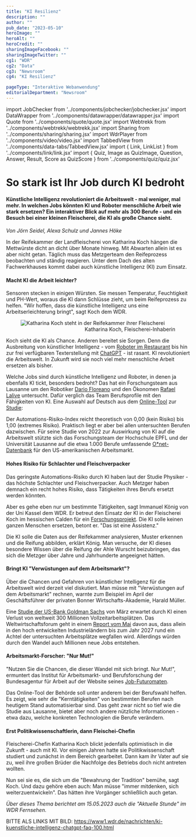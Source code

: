 ```yaml
---
title: "KI Resilienz"
description: ""
author: ""
pub_date: "2023-05-10"
heroImage: ""
heroAlt: ""
heroCredit: ""
sharingImageFacebook: ""
sharingImageTwitter: ""
cg1: "WDR"
cg2: "Data"
cg3: "Newsroom"
cg4: "KI Resilienz"

pageType: "Interaktive Webanwendung"
editorialDepartment: "Newsroom"
---
```


import JobChecker from '../components/jobchecker/jobchecker.jsx'
import DataWrapper from '../components/datawrapper/datawrapper.jsx'
import Quote from '../components/quote/quote.jsx'
import Webtrekk from '../components/webtrekk/webtrekk.jsx'
import Sharing from '../components/sharing/sharing.jsx'
import WdrPlayer from '../components/video/video.jsx'
import TabbedView from '../components/data-tabs/TabbedView.jsx'
import { Link, LinkList } from '../components/link/link.jsx'
import { Quiz, Image as QuizImage, Question, Answer, Result, Score as QuizScore } from '../components/quiz/quiz.jsx'

# So stark ist Ihr Job durch KI bedroht
#### Künstliche Intelligenz revolutioniert die Arbeitswelt - mal weniger, mal mehr. In welchen Jobs könnten KI und Roboter menschliche Arbeit wie stark ersetzen? Ein interaktiver Blick auf mehr als 300 Berufe - und ein Besuch bei einer kleinen Fleischerei, die KI als große Chance sieht.

<i>Von Jörn Seidel, Alexa Schulz und Jannes Höke</i>

In der Reifekammer der Landfleischerei von Katharina Koch hängen die Mettwürste dicht an dicht über Monate hinweg. Mit Abwarten allein ist es aber nicht getan. Täglich muss das Metzgerteam den Reifeprozess beobachten und ständig reagieren. Unter dem Dach des alten Fachwerkhauses kommt dabei auch künstliche Intelligenz (KI) zum Einsatz.

#### Macht KI die Arbeit leichter?

Sensoren stecken in einigen Würsten. Sie messen Temperatur, Feuchtigkeit und PH-Wert, woraus die KI dann Schlüsse zieht, um beim Reifeprozess zu helfen. "Wir hoffen, dass die künstliche Intelligenz uns eine Arbeitserleichterung bringt", sagt Koch dem WDR.

<figure role="group"><img src="Katharina_Koch.jpg" alt="Katharina Koch steht in der Reifekammer ihrer Fleischerei" /><figcaption style="text-align: end;">Katharina Koch, Fleischerei-Inhaberin</figcaption></figure>

Koch sieht die KI als Chance. Anderen bereitet sie Sorgen. Denn die Ausbreitung von künstlicher Intelligenz - vom [Roboter im Restaurant](https://reportage.wdr.de/kollege-roboter-die-loesung-fuer-den-fachkraeftemangel) bis hin zur frei verfügbaren Texterstellung mit [ChatGPT](https://www.quarks.de/podcast/quarks-daily-spezial-folge-88-was-koennen-chatbots-wie-chatgpt-wirklich-und-was-nicht/) - ist rasant. KI revolutioniert die Arbeitswelt. In Zukunft wird sie noch viel mehr menschliche Arbeit ersetzen als bisher.

Welche Jobs sind durch künstliche Intelligenz und Roboter, in denen ja ebenfalls KI tickt, besonders bedroht? Das hat ein Forschungsteam aus Lausanne um den Robotiker [Dario Floreano](https://people.epfl.ch/dario.floreano) und den Ökonomen [Rafael Lalive](https://wp.unil.ch/hecimpact/people/rafael-lalive/) untersucht. Dafür verglich das Team Berufsprofile mit den Fähigkeiten von KI. Eine Auswahl auf Deutsch aus dem [Online-Tool](http://lis2.epfl.ch/resiliencetorobots/) zur [Studie](https://www.science.org/doi/10.1126/scirobotics.abg5561):

<JobChecker>

Der Automations-Risiko-Index reicht theoretisch von 0,00 (kein Risiko) bis 1,00 (extremes Risiko). Praktisch liegt er aber bei allen untersuchten Berufen dazwischen. Für seine Studie von 2022 zur Auswirkung von KI auf die Arbeitswelt stützte sich das Forschungsteam der Hochschule EPFL und der Universität Lausanne auf die etwa 1.000 Berufe umfassende [O*net-Datenbank]([https://www.onetcenter.org/database.html) für den US-amerikanischen Arbeitsmarkt.

</JobChecker>

#### Hohes Risiko für Schlachter und Fleischverpacker

Das geringste Automations-Risiko durch KI haben laut der Studie Physiker - das höchste Schlachter und Fleischverpacker. Auch Metzger haben demnach ein recht hohes Risiko, dass Tätigkeiten ihres Berufs ersetzt werden könnten. 

Aber es gehe eben nur um bestimmte Tätigkeiten, sagt Immanuel König von der Uni Kassel dem WDR. Er betreut den Einsatz der KI in der Fleischerei Koch im hessischen Calden für ein [Forschungsprojekt](https://www.uni-kassel.de/uni/aktuelles/meldung/2022/11/23/kuenstliche-intelligenz-fuer-ahle-wurst-herstellung?cHash=58245447f47d03cdd4938249fe7e9fad). Die KI solle keinen ganzen Menschen ersetzen, betont er. "Das ist eine Assistenz."

Die KI solle die Daten aus der Reifekammer analysieren, Muster erkennen und die Reifung abbilden, erklärt König. Man versuche, der KI dieses besondere Wissen über die Reifung der Ahle Wurscht beizubringen, das sich die Metzger über Jahre und Jahrhunderte angeeignet hätten. 

#### Bringt KI "Verwüstungen auf dem Arbeitsmarkt"?

Über die Chancen und Gefahren von künstlicher Intelligenz für die Arbeitswelt wird derzeit viel diskutiert. Man müsse mit "Verwüstungen auf dem Arbeitsmarkt" rechnen, warnte zum Beispiel im April der Geschäftsführer der privaten Bonner Wirtschafts-Akademie, Harald Müller.

Eine [Studie der US-Bank Goldman Sachs](https://www.key4biz.it/wp-content/uploads/2023/03/Global-Economics-Analyst_-The-Potentially-Large-Effects-of-Artificial-Intelligence-on-Economic-Growth-Briggs_Kodnani.pdf) von März erwartet durch KI einen Verlust von weltweit 300 Millionen Vollzeitarbeitsplätzen. Das Weltwirtschaftsforum geht in einem [Report vom Mai](https://www.weforum.org/reports/the-future-of-jobs-report-2023) davon aus, dass allein in den hoch entwickelten Industrieländern bis zum Jahr 2027 rund ein Achtel der untersuchten Arbeitsplätze wegfallen wird. Allerdings würden durch den Wandel auch Millionen neue Jobs entstehen.

#### Arbeitsmarkt-Forscher: "Nur Mut!"

"Nutzen Sie die Chancen, die dieser Wandel mit sich bringt. Nur Mut!", ermuntert das Institut für Arbeitsmarkt- und Berufsforschung der Bundesagentur für Arbeit auf der Website seines [Job-Futuromaten](https://job-futuromat.iab.de/).

Das Online-Tool der Behörde soll unter anderem bei der Berufswahl helfen. Es zeigt, wie sehr die "Kerntätigkeiten" von bestimmten Berufen nach heutigem Stand automatisierbar sind. Das geht zwar nicht so tief wie die Studie aus Lausanne, bietet aber noch andere nützliche Informationen - etwa dazu, welche konkreten Technologien die Berufe verändern.

#### Erst Politikwissenschaftlerin, dann Fleischei-Chefin

Fleischerei-Chefin Katharina Koch blickt jedenfalls optimistisch in die Zukunft - auch mit KI. Vor einigen Jahren hatte sie Politikwissenschaft studiert und zunächst in dem Bereich gearbeitet. Dann kam ihr Vater auf sie zu, weil ihre großen Brüder die Nachfolge des Betriebs doch nicht antreten wollten. 

Nun sei sie es, die sich um die "Bewahrung der Tradition" bemühe, sagt Koch. Und dazu gehöre eben auch: Man müsse "immer mitdenken, sich weiterzuentwickeln". Das hätten ihre Vorgänger schließlich auch getan.

<i>Über dieses Thema berichtet am 15.05.2023 auch die "Aktuelle Stunde" im WDR Fernsehen.</i>

BITTE ALS LINKS MIT BILD:
https://www1.wdr.de/nachrichten/ki-kuenstliche-intelligenz-chatgpt-faq-100.html
<Sharing twitter facebook mail whatsapp telegram reddit xing linkedin />
